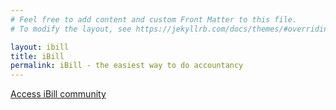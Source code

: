 ```yaml
---
# Feel free to add content and custom Front Matter to this file.
# To modify the layout, see https://jekyllrb.com/docs/themes/#overriding-theme-defaults

layout: ibill
title: iBill
permalink: iBill - the easiest way to do accountancy
---
```


[Access iBill community](https://ibill.vgoutdev.com)
